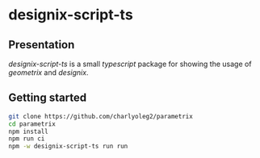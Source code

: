 designix-script-ts
==================


Presentation
------------

*designix-script-ts* is a small *typescript* package for showing the usage of *geometrix* and *designix*.

Getting started
---------------

```bash
git clone https://github.com/charlyoleg2/parametrix
cd parametrix
npm install
npm run ci
npm -w designix-script-ts run run
```




